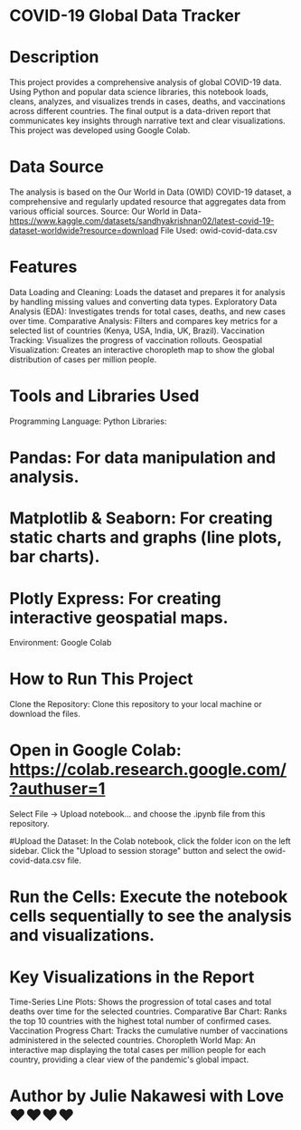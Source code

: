 # COVID-19 Global Data Tracker 
# Description

This project provides a comprehensive analysis of global COVID-19 data. Using Python and popular data science libraries, this notebook loads, cleans, analyzes, and visualizes trends in cases, deaths, and vaccinations across different countries. The final output is a data-driven report that communicates key insights through narrative text and clear visualizations.
This project was developed using Google Colab.

# Data Source
The analysis is based on the Our World in Data (OWID) COVID-19 dataset, a comprehensive and regularly updated resource that aggregates data from various official sources.
Source: Our World in Data-https://www.kaggle.com/datasets/sandhyakrishnan02/latest-covid-19-dataset-worldwide?resource=download
File Used: owid-covid-data.csv

# Features
Data Loading and Cleaning: Loads the dataset and prepares it for analysis by handling missing values and converting data types.
Exploratory Data Analysis (EDA): Investigates trends for total cases, deaths, and new cases over time.
Comparative Analysis: Filters and compares key metrics for a selected list of countries (Kenya, USA, India, UK, Brazil).
Vaccination Tracking: Visualizes the progress of vaccination rollouts.
Geospatial Visualization: Creates an interactive choropleth map to show the global distribution of cases per million people.

# Tools and Libraries Used
Programming Language: Python
Libraries:
# Pandas: For data manipulation and analysis.
# Matplotlib & Seaborn: For creating static charts and graphs (line plots, bar charts).
# Plotly Express: For creating interactive geospatial maps.
Environment: Google Colab

# How to Run This Project
Clone the Repository: Clone this repository to your local machine or download the files.
# Open in Google Colab: https://colab.research.google.com/?authuser=1
Select File -> Upload notebook... and choose the .ipynb file from this repository.

#Upload the Dataset:
In the Colab notebook, click the folder icon on the left sidebar.
Click the "Upload to session storage" button and select the owid-covid-data.csv file.
# Run the Cells: Execute the notebook cells sequentially to see the analysis and visualizations.

# Key Visualizations in the Report
Time-Series Line Plots: Shows the progression of total cases and total deaths over time for the selected countries.
Comparative Bar Chart: Ranks the top 10 countries with the highest total number of confirmed cases.
Vaccination Progress Chart: Tracks the cumulative number of vaccinations administered in the selected countries.
Choropleth World Map: An interactive map displaying the total cases per million people for each country, providing a clear view of the pandemic's global impact.

# Author by Julie Nakawesi with Love ❤️❤️❤️❤️
